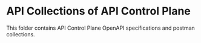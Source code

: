 API Collections of API Control Plane
==============================================
This folder contains API Control Plane OpenAPI specifications and postman collections.